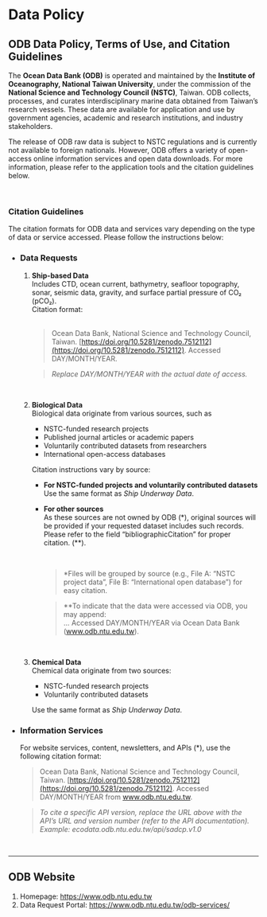 # Data Policy

## ODB Data Policy, Terms of Use, and Citation Guidelines

The **Ocean Data Bank (ODB)** is operated and maintained by the **Institute of Oceanography, National Taiwan University**, under the commission of the **National Science and Technology Council (NSTC)**, Taiwan. ODB collects, processes, and curates interdisciplinary marine data obtained from Taiwan’s research vessels. These data are available for application and use by government agencies, academic and research institutions, and industry stakeholders.

The release of ODB raw data is subject to NSTC regulations and is currently not available to foreign nationals. However, ODB offers a variety of open-access online information services and open data downloads. For more information, please refer to the application tools and the citation guidelines below.

<br>

### Citation Guidelines

The citation formats for ODB data and services vary depending on the type of data or service accessed. Please follow the instructions below:

+ ### Data Requests

   1. **Ship-based Data**  
      Includes CTD, ocean current, bathymetry, seafloor topography, sonar, seismic data, gravity, and surface partial pressure of CO₂ (pCO₂).  
      Citation format:  
      <br>
      
      > Ocean Data Bank, National Science and Technology Council, Taiwan. [https://doi.org/10.5281/zenodo.7512112](https://doi.org/10.5281/zenodo.7512112). Accessed DAY/MONTH/YEAR.

      >*Replace DAY/MONTH/YEAR with the actual date of access.*

      <br>

   2. **Biological Data**  
      Biological data originate from various sources, such as  
      
      - NSTC-funded research projects  
      - Published journal articles or academic papers  
      - Voluntarily contributed datasets from researchers  
      - International open-access databases  
      
      Citation instructions vary by source:
      
      - **For NSTC-funded projects and voluntarily contributed datasets**  
        Use the same format as *Ship Underway Data*.
      
      - **For other sources**  
        As these sources are not owned by ODB (*), original sources will be provided if your requested dataset includes such records. Please refer to the field “bibliographicCitation” for proper citation. (**).
      
        <br>
        
        >*Files will be grouped by source (e.g., File A: “NSTC project data”, File B: “International open database”) for easy citation.
        
          > **To indicate that the data were accessed via ODB, you may append:  
          > ... Accessed DAY/MONTH/YEAR via Ocean Data Bank (www.odb.ntu.edu.tw).
        
      
        <br>
      
   3. **Chemical Data**  
      Chemical data originate from two sources:  
      - NSTC-funded research projects  
      - Voluntarily contributed datasets  

      Use the same format as *Ship Underway Data*.

+ ### Information Services

   For website services, content, newsletters, and APIs (*), use the following citation format:	
  
  > Ocean Data Bank, National Science and Technology Council, Taiwan. [https://doi.org/10.5281/zenodo.7512112](https://doi.org/10.5281/zenodo.7512112). Accessed DAY/MONTH/YEAR from www.odb.ntu.edu.tw.
  
    > *To cite a specific API version, replace the URL above with the API’s URL and version number (refer to the API documentation).  
   > Example: ecodata.odb.ntu.edu.tw/api/sadcp.v1.0*

<br>

---

## ODB Website

1. Homepage: https://www.odb.ntu.edu.tw  
2. Data Request Portal: https://www.odb.ntu.edu.tw/odb-services/
